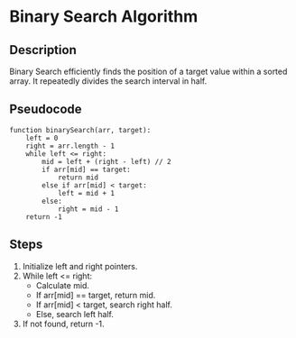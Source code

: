 # Binary Search Algorithm

## Description

Binary Search efficiently finds the position of a target value within a sorted array. It repeatedly divides the search interval in half.

## Pseudocode

```
function binarySearch(arr, target):
    left = 0
    right = arr.length - 1
    while left <= right:
        mid = left + (right - left) // 2
        if arr[mid] == target:
            return mid
        else if arr[mid] < target:
            left = mid + 1
        else:
            right = mid - 1
    return -1
```

## Steps

1. Initialize left and right pointers.
2. While left <= right:
   - Calculate mid.
   - If arr[mid] == target, return mid.
   - If arr[mid] < target, search right half.
   - Else, search left half.
3. If not found, return -1.
